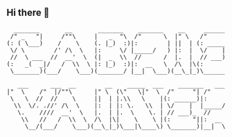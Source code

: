 ## Hi there 👋
<pre>
  _______       __       _______    _______    __     _______  ___       
 /" _   "|     /""\     |   _  "\  /"      \  |" \   /"     "||"  |      
(: ( \___)    /    \    (. |_)  :)|:        | ||  | (: ______)||  |      
 \/ \        /' /\  \   |:     \/ |_____/   ) |:  |  \/    |  |:  |      
 //  \ ___  //  __'  \  (|  _  \\  //      /  |.  |  // ___)_  \  |___   
(:   _(  _|/   /  \\  \ |: |_)  :)|:  __   \  /\  |\(:      "|( \_|:  \  
 \_______)(___/    \___)(_______/ |__|  \___)(__\_|_)\_______) \_______) 
                                                                                                                                             
   ___      ___  __        __    _____  ___    _______   _______   
|"  \    /"  |/""\      |" \  (\"   \|"  \  /"     "| /"      \  
 \   \  //  //    \     ||  | |.\\   \    |(: ______)|:        | 
  \\  \/. .//' /\  \    |:  | |: \.   \\  | \/    |  |_____/   ) 
   \.    ////  __'  \   |.  | |.  \    \. | // ___)_  //      /  
    \\   //   /  \\  \  /\  |\|    \    \ |(:      "||:  __   \  
     \__/(___/    \___)(__\_|_)\___|\____\) \_______)|__|  \___) 
                                                                 
</pre>
<!--
**vai9er/vai9er** is a ✨ _special_ ✨ repository because its `README.md` (this file) appears on your GitHub profile.

Here are some ideas to get you started:

- 🔭 I’m currently working on ...
- 🌱 I’m currently learning ...
- 👯 I’m looking to collaborate on ...
- 🤔 I’m looking for help with ...
- 💬 Ask me about ...
- 📫 How to reach me: ...
- 😄 Pronouns: ...
- ⚡ Fun fact: ...
-->
